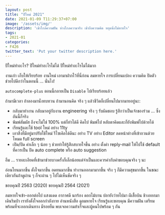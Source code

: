 ```yaml
---
layout: post
title: "ปีใหม่ 2021"
date: 2021-01-09 T11:29:37+07:00
image: '/assets/img/'
description: 'เข้าใกล้ความฝัน ห่างไกลความจริง เข้าถึงความคิด หยุดนิ่งไม่หายใจ'
tags:
- 2021-01
categories:
- F426
twitter_text: 'Put your twitter description here.'
---
```

ปีใหม่ทำอะไร? ปีใหม่ทำอะไรไม่ได้ ปีใหม่ทำอะไรไม่ได้มาก

งานเก่า เก็บให้เรียบร้อย งานใหม่ เอามาฝากไว้ที่นี่ก่อน ลมหายใจ การเปลี่ยนแปลง ความคิด ปิดตัวช่วยไปดีกว่าในตอนนี้ ... นั่นไง!

`autocomplete-plus` ตอนนี้กลายเป็น `Disable` ไปเรียบร้อยแล้ว

ถ้ามามีเวลา ถ้าลองมานั่งทบทวน ถ้ามานอนคิด จริง ๆ แล้วชีวิตก็เปลี่ยนไปมากมายอยู่นะ:

- กลับมาทำงาน กลับมาอยู่กับงาน engineering จริง ๆ รับผิดชอบ รู้สึกว่าเป็นเจ้าของร่วม ... ซึ่งอันนี้ก็จริง
- พิมพ์สัมผัส ถึงจะไม่ใช่ 100% แต่ก็ทำได้ดี คิดไป พิมพ์ไป หลับตาคิดและก็ยังพิมพ์ไปด้วยได้
- เรียนรู้และใช้ tool ใหม่ อย่าง 11ty
- เอาสิ่งที่มีอยู่มาปรับใช้ใหม่ รีไซเคิลได้ดีนะ อย่าง TV อย่าง Editor ลดหน้าต่างที่เข้ากวนด้วยโหมด full screen
- เปิด/ปิด ค่าเล็ก ๆ น้อย ๆ ช่วยทำให้รู้สึกสบายใจขึ้น อย่าง ตั้งค่า reply-mail ให้ไปใช้ default ที่ควรเป็น ปิด auto complete หรือ auto suggestion

อืม ... รายละเอียดที่เข้ามาช่วยบางครั้งก็เล็กน้อยแต่จำเป็นและควรค่ากับคำขอบคุณจริง ๆ นะ

อ่อนโยนมากขึ้น ตั้งใจมากขึ้น อดทนมากขึ้น ทำงานออกมามากขึ้น จริง ๆ ก็มีความสุขมากขึ้น ในขณะเดียวกันถ้าดูผ่าน ๆ ก็จะผ่าน ๆ ไปไม่เห็นชัดจริง ๆ

ขอบคุณปี 2563 (2020) ขอบคุณปี 2564 (2021)

ลมหายใจเข้า-ออกต่อไป แสงแดด อากาศดี นกร้อง ดอกไม้บาน ปลายังว่ายไปมา ผีเสื้อบิน ช้างออกมาเดินริมป่า เรายังตั้งใจออกกำลังกาย อ่านหนังสือ ดูลมหายใจ เรียนรู้และขอบคุณ มีความฝัน เตรียมพร้อมที่จะออกเดินทาง มีรอยยิ้ม พบเจอความสำเร็จและผู้คนไปพร้อม ๆ กัน
